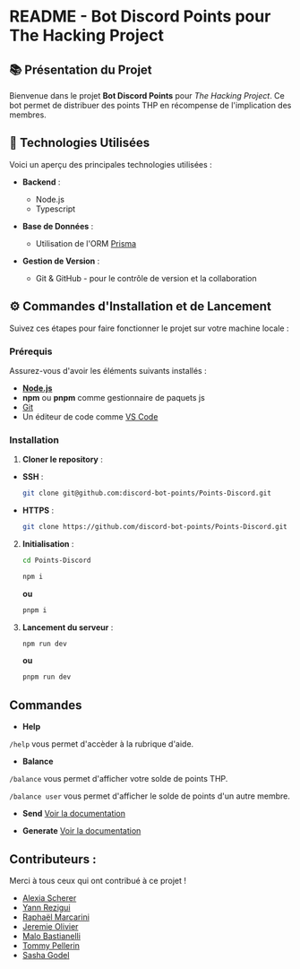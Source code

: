 # README - Bot Discord Points pour The Hacking Project

## 📚 Présentation du Projet

Bienvenue dans le projet **Bot Discord Points** pour *The Hacking Project*. Ce bot permet de distribuer des points THP en récompense de l'implication des membres.

## 🚀 Technologies Utilisées

Voici un aperçu des principales technologies utilisées :

- **Backend** :
  - Node.js
  - Typescript

- **Base de Données** :
  - Utilisation de l'ORM [Prisma](https://www.prisma.io/docs)

- **Gestion de Version** :
  - Git & GitHub - pour le contrôle de version et la collaboration

## ⚙️ Commandes d'Installation et de Lancement

Suivez ces étapes pour faire fonctionner le projet sur votre machine locale :

### Prérequis
Assurez-vous d'avoir les éléments suivants installés :
- [**Node.js** ](https://nodejs.org/en)
- **npm** ou **pnpm** comme gestionnaire de paquets js
- [Git](https://git-scm.com/)
- Un éditeur de code comme [VS Code](https://code.visualstudio.com/)

### Installation

1. **Cloner le repository** :
- **SSH** :
   ```bash
   git clone git@github.com:discord-bot-points/Points-Discord.git
   ```
- **HTTPS** :
   ```bash
   git clone https://github.com/discord-bot-points/Points-Discord.git
   ```

2. **Initialisation** :
   ```bash
   cd Points-Discord
   ```
    ```bash
    npm i
    ```
    **ou**
    ```bash
    pnpm i
    ```
    
3. **Lancement du serveur** :
    ```bash
    npm run dev
    ```
    **ou**
    ```bash
    pnpm run dev
    ```

## Commandes

- **Help**
  
`/help` vous permet d'accèder à la rubrique d'aide.
- **Balance**
  
`/balance` vous permet d'afficher votre solde de points THP.

`/balance user` vous permet d'afficher le solde de points d'un autre membre.
- **Send**
  [Voir la documentation](https://github.com/discord-bot-points/Points-Discord/blob/main/src/Commands/Docs/send.md)

- **Generate**
[Voir la documentation](https://github.com/discord-bot-points/Points-Discord/blob/main/src/Commands/Docs/generate.md)

## Contributeurs :
Merci à tous ceux qui ont contribué à ce projet !
- [Alexia Scherer](https://github.com/evarellapucky)
- [Yann Rezigui](https://github.com/YannRZG)
- [Raphaël Marcarini](https://github.com/Marcaraph)
- [Jeremie Olivier](https://github.com/jeremie-olivier)
- [Malo Bastianelli](https://github.com/Korblen)
- [Tommy Pellerin](https://github.com/tommy-pellerin)
- [Sasha Godel](https://github.com/MacDuPain)
